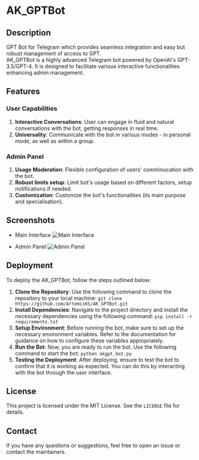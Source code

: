 # AK_GPTBot

## Description

GPT Bot for Telegram which provides seamless integration and easy but robust management of access to GPT.  
AK_GPTBot is a highly advanced Telegram bot powered by OpenAI's GPT-3.5/GPT-4. It is designed to facilitate various interactive functionalities enhancing admin management. 

## Features

### User Capabilities

1. **Interactive Conversations**: User can engage in fluid and natural conversations with the bot, getting responses in real time.
2. **Universality**: Communicate with the bot in various modes - in personal mode, as well as within a group.

### Admin Panel

1. **Usage Moderation**: Flexible configuration of users' comminucation with the bot.
3. **Robust limits setup**: Limit bot's usage based on different factors, setup notifications if needed.
4. **Customization**: Customize the bot's functionalities (its main purpose and specialisation).

## Screenshots

- Main Interface
  ![Main Interface](http://path.to/your/screenshot1.png)
  
- Admin Panel
  ![Admin Panel](http://path.to/your/screenshot2.png)

## Deployment

To deploy the AK_GPTBot, follow the steps outlined below:

1. **Clone the Repository**: Use the following command to clone the repository to your local machine: `git clone https://github.com/ArtemisKS/AK_GPTBot.git`
2. **Install Dependencies**: Navigate to the project directory and install the necessary dependencies using the following command: `pip install -r requirements.txt`
3. **Setup Environment**: Before running the bot, make sure to set up the necessary environment variables. Refer to the documentation for guidance on how to configure these variables appropriately.
4. **Run the Bot**: Now, you are ready to run the bot. Use the following command to start the bot: `python akgpt_bot.py`
5. **Testing the Deployment**: After deploying, ensure to test the bot to confirm that it is working as expected. You can do this by interacting with the bot through the user interface.

## License

This project is licensed under the MIT License. See the `LICENSE` file for details.

## Contact

If you have any questions or suggestions, feel free to open an issue or contact the maintainers.
